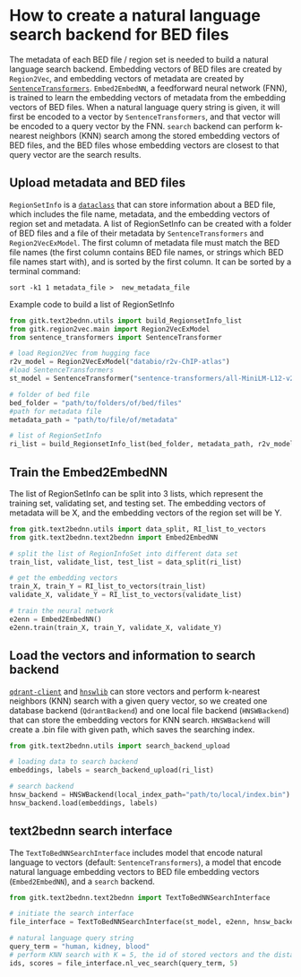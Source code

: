 # How to create a natural language search backend for BED files
The metadata of each BED file / region set is needed to build a natural language search backend. Embedding vectors of BED
files are created by `Region2Vec`, and embedding vectors of metadata are created by [`SentenceTransformers`](https://www.sbert.net/). `Embed2EmbedNN`,
a feedforward neural network (FNN), is trained to learn the embedding vectors of metadata from the embedding vectors of BED
files. When a natural language query string is given, it will first be encoded to a vector by `SentenceTransformers`, and that
vector will be encoded to a query vector by the FNN. `search` backend can perform k-nearest neighbors (KNN) search among the
stored embedding vectors of BED files, and the BED files whose embedding vectors are closest to that query vector are the
search results.

## Upload metadata and BED files
`RegionSetInfo` is a [`dataclass`](https://docs.python.org/3/library/dataclasses.html) that can store information about a BED file, which includes the file name, metadata, and the
embedding vectors of region set and metadata. A list of RegionSetInfo can be created with a folder of BED files and a file of their
metadata by `SentenceTransformers` and `Region2VecExModel`. The first column of metadata file must match the BED file names
(the first column contains BED file names, or strings which BED file names start with), and is sorted by the first column. It can be
sorted by a terminal command:
```
sort -k1 1 metadata_file >  new_metadata_file
```
Example code to build a list of RegionSetInfo
```python
from gitk.text2bednn.utils import build_RegionsetInfo_list
from gitk.region2vec.main import Region2VecExModel
from sentence_transformers import SentenceTransformer

# load Region2Vec from hugging face
r2v_model = Region2VecExModel("databio/r2v-ChIP-atlas")
#load SentenceTransformers
st_model = SentenceTransformer("sentence-transformers/all-MiniLM-L12-v2")

# folder of bed file
bed_folder = "path/to/folders/of/bed/files"
#path for metadata file
metadata_path = "path/to/file/of/metadata"

# list of RegionSetInfo
ri_list = build_RegionsetInfo_list(bed_folder, metadata_path, r2v_model, st_model)
```

## Train the Embed2EmbedNN
The list of RegionSetInfo can be split into 3 lists, which represent the training set, validating set, and testing set. The embedding
vectors of metadata will be X, and the embedding vectors of the region set will be Y.
```python
from gitk.text2bednn.utils import data_split, RI_list_to_vectors
from gitk.text2bednn.text2bednn import Embed2EmbedNN

# split the list of RegionInfoSet into different data set
train_list, validate_list, test_list = data_split(ri_list)

# get the embedding vectors
train_X, train_Y = RI_list_to_vectors(train_list)
validate_X, validate_Y = RI_list_to_vectors(validate_list)

# train the neural network
e2enn = Embed2EmbedNN()
e2enn.train(train_X, train_Y, validate_X, validate_Y)
```

## Load the vectors and information to search backend
[`qdrant-client`](https://github.com/qdrant/qdrant-client) and [`hnswlib`](https://github.com/nmslib/hnswlib) can store vectors and perform k-nearest neighbors (KNN) search with a given query vector, so we
created one database backend (`QdrantBackend`) and one local file backend (`HNSWBackend`) that can store the embedding
vectors for KNN search. `HNSWBackend` will create a .bin file with given path, which saves the searching index.
```python
from gitk.text2bednn.utils import search_backend_upload

# loading data to search backend
embeddings, labels = search_backend_upload(ri_list)

# search backend
hnsw_backend = HNSWBackend(local_index_path="path/to/local/index.bin")
hnsw_backend.load(embeddings, labels)
```

## text2bednn search interface
The `TextToBedNNSearchInterface` includes model that encode natural language to vectors (default: `SentenceTransformers`), a
model that encode natural language embedding vectors to BED file embedding vectors (`Embed2EmbedNN`), and a `search` backend.

```python
from gitk.text2bednn.text2bednn import TextToBedNNSearchInterface

# initiate the search interface
file_interface = TextToBedNNSearchInterface(st_model, e2enn, hnsw_backend)

# natural language query string
query_term = "human, kidney, blood"
# perform KNN search with K = 5, the id of stored vectors and the distance / simialrity score will be returned
ids, scores = file_interface.nl_vec_search(query_term, 5)
```
